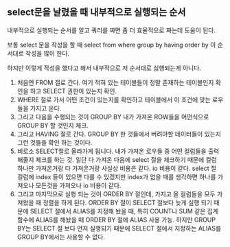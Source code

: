 ## select문을 날렸을 때 내부적으로 실행되는 순서

내부적으로 실행되는 순서를 알고 쿼리를 짜면 좀 더 효율적으로 짜는데 도움이 된다.

보통 select 문을 작성을 할 때 select from where group by having order by 이 순서대로 작성을 많이 한다.

하지만 이렇게 작성을 했다고 해서 내부적으로 저 순서대로 싫행되는게 아니다.

 1. 처음엔 FROM 절로 간다. 여기 적혀 있는 테이블들이 정말 존재하는 테이블인지 확인을 하고 SELECT 권한이 있는지 확인.
 2. WHERE 절로 가서 어떤 조건이 있는지를 확인하고 테이블에서 이 조건에 맞는 로우들을 가지고 온다.
 3. 그리고 다음을 수행되는 것이 GROUP BY 내가 가져온 ROW들을 어떤식으로 GROUP BY 할 것인지 체크.
 4. 그리고 HAVING 절로 간다. GROUP BY 한 것들에서 버려야할 데이터들이 있는지 그런 것들을 확인 하는 것이다.
 5. 비로소 SELECT절로 올라가게 됩니다. 내가 가져온 로우들 중 어떤 컬럼들을 출력해줄지 체크를 하는 것.
 일단 다 가져온 다음에 select 절을 체크하기 때문에 컬럼 하나만 가져온거랑 다 가져온거랑 사실상 비용은 같다. io 비용이 같다.
 select 절 컬럼에 index 들이 있으면 다를 수 있겠지만 index가 없을 때를 생각하면 하나를 가져오나 모든것을 가져오나 io 비용이 같다.
 6. 그리고 마지막으로 실행 되는 것이 ORDER BY 절인데, 가지고 올 컬럼들을 모두 가져왔을 때 정렬을 하게 된다. ORDER BY 절이 SELECT 절보다 늦게 실행 되기 때문에 SELECT 절에서 ALIAS를 지정해 놨을 때, 특히 COUNT나 SUM 같은 집계함수에 ALIAS를 해놨을 때 ORDER BY 절에 ALIAS 사용 가능.
 하지만 GROUP BY는 SELECT 절 보다 먼저 실행되기 때문에 SELECT 절에서 지정하는 ALIAS를 GROUP BY에서는 사용할 수 없다. 

